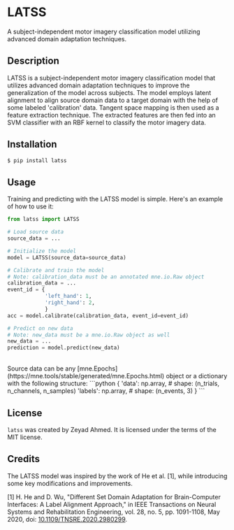 # LATSS

A subject-independent motor imagery classification model utilizing advanced domain adaptation techniques.

## Description

LATSS is a subject-independent motor imagery classification model that utilizes advanced domain adaptation techniques to improve the generalization of the model across subjects. The model employs latent alignment to align source domain data to a target domain with the help of some labeled 'calibration' data. Tangent space mapping is then used as a feature extraction technique. The extracted features are then fed into an SVM classifier with an RBF kernel to classify the motor imagery data.

## Installation

```bash
$ pip install latss
```

## Usage

Training and predicting with the LATSS model is simple. Here's an example of how to use it:

```python
from latss import LATSS

# Load source data
source_data = ...

# Initialize the model
model = LATSS(source_data=source_data)

# Calibrate and train the model
# Note: calibration_data must be an annotated mne.io.Raw object
calibration_data = ...
event_id = {
            'left_hand': 1,
            'right_hand': 2,
            }
acc = model.calibrate(calibration_data, event_id=event_id)

# Predict on new data
# Note: new_data must be a mne.io.Raw object as well
new_data = ...
prediction = model.predict(new_data)
```

<br />
Source data can be any [mne.Epochs](https://mne.tools/stable/generated/mne.Epochs.html) object or a dictionary with the following structure:
```python
{
    'data': np.array,  # shape: (n_trials, n_channels, n_samples)
    'labels': np.array,  # shape: (n_events, 3)
}
```


## License

`latss` was created by Zeyad Ahmed. It is licensed under the terms
of the MIT license.

## Credits

The LATSS model was inspired by the work of He et al. [1], while introducing some key modifications and improvements.

[1] H. He and D. Wu, "Different Set Domain Adaptation for Brain-Computer Interfaces: A Label Alignment Approach," in IEEE Transactions on Neural Systems and Rehabilitation Engineering, vol. 28, no. 5, pp. 1091-1108, May 2020, doi: [10.1109/TNSRE.2020.2980299](https://doi.org/10.1109/TNSRE.2020.2980299).

